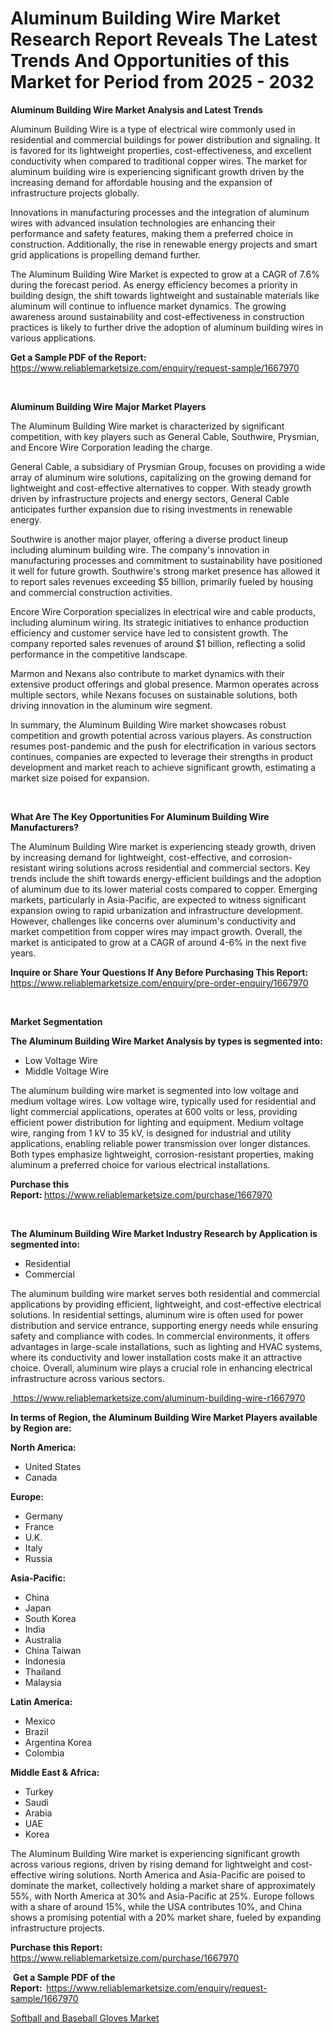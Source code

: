 <p><h1>Aluminum Building Wire Market Research Report Reveals The Latest Trends And Opportunities of this Market for Period from 2025 - 2032</h1></p><p><strong>Aluminum Building Wire Market Analysis and Latest Trends</strong></p>
<p><p>Aluminum Building Wire is a type of electrical wire commonly used in residential and commercial buildings for power distribution and signaling. It is favored for its lightweight properties, cost-effectiveness, and excellent conductivity when compared to traditional copper wires. The market for aluminum building wire is experiencing significant growth driven by the increasing demand for affordable housing and the expansion of infrastructure projects globally.</p><p>Innovations in manufacturing processes and the integration of aluminum wires with advanced insulation technologies are enhancing their performance and safety features, making them a preferred choice in construction. Additionally, the rise in renewable energy projects and smart grid applications is propelling demand further.</p><p>The Aluminum Building Wire Market is expected to grow at a CAGR of 7.6% during the forecast period. As energy efficiency becomes a priority in building design, the shift towards lightweight and sustainable materials like aluminum will continue to influence market dynamics. The growing awareness around sustainability and cost-effectiveness in construction practices is likely to further drive the adoption of aluminum building wires in various applications.</p></p>
<p><strong>Get a Sample PDF of the Report:&nbsp;</strong> <a href="https://www.reliablemarketsize.com/enquiry/request-sample/1667970?utm_campaign=2995&utm_medium=2&utm_source=Github&utm_content=ia&utm_term=06032025&utm_id=aluminum-building-wire">https://www.reliablemarketsize.com/enquiry/request-sample/1667970</a></p>
<p>&nbsp;</p>
<p><strong>Aluminum Building Wire Major Market Players</strong></p>
<p><p>The Aluminum Building Wire market is characterized by significant competition, with key players such as General Cable, Southwire, Prysmian, and Encore Wire Corporation leading the charge. </p><p>General Cable, a subsidiary of Prysmian Group, focuses on providing a wide array of aluminum wire solutions, capitalizing on the growing demand for lightweight and cost-effective alternatives to copper. With steady growth driven by infrastructure projects and energy sectors, General Cable anticipates further expansion due to rising investments in renewable energy.</p><p>Southwire is another major player, offering a diverse product lineup including aluminum building wire. The company's innovation in manufacturing processes and commitment to sustainability have positioned it well for future growth. Southwire's strong market presence has allowed it to report sales revenues exceeding $5 billion, primarily fueled by housing and commercial construction activities.</p><p>Encore Wire Corporation specializes in electrical wire and cable products, including aluminum wiring. Its strategic initiatives to enhance production efficiency and customer service have led to consistent growth. The company reported sales revenues of around $1 billion, reflecting a solid performance in the competitive landscape.</p><p>Marmon and Nexans also contribute to market dynamics with their extensive product offerings and global presence. Marmon operates across multiple sectors, while Nexans focuses on sustainable solutions, both driving innovation in the aluminum wire segment. </p><p>In summary, the Aluminum Building Wire market showcases robust competition and growth potential across various players. As construction resumes post-pandemic and the push for electrification in various sectors continues, companies are expected to leverage their strengths in product development and market reach to achieve significant growth, estimating a market size poised for expansion.</p></p>
<p>&nbsp;</p>
<p><strong>What Are The Key Opportunities For Aluminum Building Wire Manufacturers?</strong></p>
<p><p>The Aluminum Building Wire market is experiencing steady growth, driven by increasing demand for lightweight, cost-effective, and corrosion-resistant wiring solutions across residential and commercial sectors. Key trends include the shift towards energy-efficient buildings and the adoption of aluminum due to its lower material costs compared to copper. Emerging markets, particularly in Asia-Pacific, are expected to witness significant expansion owing to rapid urbanization and infrastructure development. However, challenges like concerns over aluminum's conductivity and market competition from copper wires may impact growth. Overall, the market is anticipated to grow at a CAGR of around 4-6% in the next five years.</p></p>
<p><strong>Inquire or Share Your Questions If Any Before Purchasing This Report:</strong> <a href="https://www.reliablemarketsize.com/enquiry/pre-order-enquiry/1667970?utm_campaign=2995&utm_medium=2&utm_source=Github&utm_content=ia&utm_term=06032025&utm_id=aluminum-building-wire">https://www.reliablemarketsize.com/enquiry/pre-order-enquiry/1667970</a></p>
<p>&nbsp;</p>
<p><strong>Market Segmentation</strong></p>
<p><strong>The Aluminum Building Wire Market Analysis by types is segmented into:</strong></p>
<p><ul><li>Low Voltage Wire</li><li>Middle Voltage Wire</li></ul></p>
<p><p>The aluminum building wire market is segmented into low voltage and medium voltage wires. Low voltage wire, typically used for residential and light commercial applications, operates at 600 volts or less, providing efficient power distribution for lighting and equipment. Medium voltage wire, ranging from 1 kV to 35 kV, is designed for industrial and utility applications, enabling reliable power transmission over longer distances. Both types emphasize lightweight, corrosion-resistant properties, making aluminum a preferred choice for various electrical installations.</p></p>
<p><strong>Purchase this Report:&nbsp;</strong><a href="https://www.reliablemarketsize.com/purchase/1667970?utm_campaign=2995&utm_medium=2&utm_source=Github&utm_content=ia&utm_term=06032025&utm_id=aluminum-building-wire">https://www.reliablemarketsize.com/purchase/1667970</a></p>
<p>&nbsp;</p>
<p><strong>The Aluminum Building Wire Market Industry Research by Application is segmented into:</strong></p>
<p><ul><li>Residential</li><li>Commercial</li></ul></p>
<p><p>The aluminum building wire market serves both residential and commercial applications by providing efficient, lightweight, and cost-effective electrical solutions. In residential settings, aluminum wire is often used for power distribution and service entrance, supporting energy needs while ensuring safety and compliance with codes. In commercial environments, it offers advantages in large-scale installations, such as lighting and HVAC systems, where its conductivity and lower installation costs make it an attractive choice. Overall, aluminum wire plays a crucial role in enhancing electrical infrastructure across various sectors.</p></p>
<p><a href="https://www.reliablemarketsize.com/aluminum-building-wire-r1667970?utm_campaign=2995&utm_medium=2&utm_source=Github&utm_content=ia&utm_term=06032025&utm_id=aluminum-building-wire">&nbsp;https://www.reliablemarketsize.com/aluminum-building-wire-r1667970</a></p>
<p><strong>In terms of Region, the Aluminum Building Wire Market Players available by Region are:</strong></p>
<p>
    <p> <strong> North America: </strong>
        <ul>
            <li>United States</li>
            <li>Canada</li>
        </ul>
        </p> 
    <p> <strong> Europe: </strong>
        <ul>
            <li>Germany</li>
            <li>France</li>
            <li>U.K.</li>
            <li>Italy</li>
            <li>Russia</li>
        </ul>
        </p> 
    <p> <strong> Asia-Pacific: </strong>
        <ul>
            <li>China</li>
            <li>Japan</li>
            <li>South Korea</li>
            <li>India</li>
            <li>Australia</li>
            <li>China Taiwan</li>
            <li>Indonesia</li>
            <li>Thailand</li>
            <li>Malaysia</li>
        </ul>
        </p> 
    <p> <strong> Latin America: </strong>
        <ul>
            <li>Mexico</li>
            <li>Brazil</li>
            <li>Argentina Korea</li>
            <li>Colombia</li>
        </ul>
        </p> 
    <p> <strong> Middle East & Africa: </strong>
        <ul>
            <li>Turkey</li>
            <li>Saudi</li>
            <li>Arabia</li>
            <li>UAE</li>
            <li>Korea</li>
        </ul>
    </p>
    </p>
<p><p>The Aluminum Building Wire market is experiencing significant growth across various regions, driven by rising demand for lightweight and cost-effective wiring solutions. North America and Asia-Pacific are poised to dominate the market, collectively holding a market share of approximately 55%, with North America at 30% and Asia-Pacific at 25%. Europe follows with a share of around 15%, while the USA contributes 10%, and China shows a promising potential with a 20% market share, fueled by expanding infrastructure projects.</p></p>
<p><strong>Purchase this Report: </strong><a href="https://www.reliablemarketsize.com/purchase/1667970?utm_campaign=2995&utm_medium=2&utm_source=Github&utm_content=ia&utm_term=06032025&utm_id=aluminum-building-wire">https://www.reliablemarketsize.com/purchase/1667970</a></p>
<p>&nbsp;<strong>Get a Sample PDF of the Report:&nbsp;&nbsp;</strong><a href="https://www.reliablemarketsize.com/enquiry/request-sample/1667970?utm_campaign=2995&utm_medium=2&utm_source=Github&utm_content=ia&utm_term=06032025&utm_id=aluminum-building-wire">https://www.reliablemarketsize.com/enquiry/request-sample/1667970</a></p>
<p><strong></strong></p>
<p><p><a href="https://github.com/sefathlehki/Market-Research-Report-List-1/blob/main/softball-and-baseball-gloves-market.md?utm_campaign=2995&utm_medium=2&utm_source=Github&utm_content=ia&utm_term=06032025&utm_id=aluminum-building-wire">Softball and Baseball Gloves Market</a></p></p>